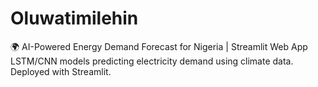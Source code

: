 # Oluwatimilehin
🌍 AI-Powered Energy Demand Forecast for Nigeria | Streamlit Web App LSTM/CNN models predicting electricity demand using climate data. Deployed with Streamlit.

